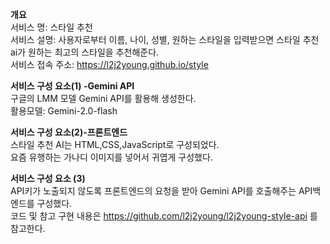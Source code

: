 **개요**  
서비스 명: 스타일 추천  
서비스 설명: 사용자로부터 이름, 나이, 성별, 원하는 스타일을 입력받으면 스타일 추천 ai가 원하는 최고의 스타일을 추천해준다.  
서비스 접속 주소: https://l2j2young.github.io/style  

**서비스 구성 요소(1) -Gemini API**  
구글의 LMM 모델 Gemini API를 활용해 생성한다.  
활용모델: Gemini-2.0-flash  

**서비스 구성 요소(2)-프론트엔드**  
스타일 추천 AI는 HTML,CSS,JavaScript로 구성되었다.  
요즘 유행하는 가나디 이미지를 넣어서 귀엽게 구성했다.  

**서비스 구성 요소 (3)**  
API키가 노출되지 않도록 프론트엔드의 요청을 받아 Gemini API를 호출해주는 API백엔드를 구성했다.  
코드 및 참고 구현 내용은 https://github.com/l2j2young/l2j2young-style-api 를 참고한다.  
